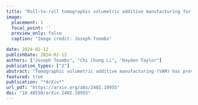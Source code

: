 ```yaml
---
title: "Roll-to-roll tomographic volumetric additive manufacturing for continuous production of microstructures on long flexible substrates"
image:
  placement: 1
  focal_point: ''
  preview_only: false
  caption: "Image credit: Joseph Toombs"

date: 2024-02-12
publishDate: 2024-02-12
authors: ["Joseph Toombs", "Chi Chung Li", "Hayden Taylor"]
publication_types: ["2"]
abstract: "Tomographic volumetric additive manufacturing (VAM) has proven viable to 3D-print diverse materials including polymer, glass, ceramic, and hydrogel at the centimeter scale. As tomographic VAM is extended to the microscale, many of its advantages are translatable, including smooth layer-less surfaces, support-free and shear force-free printing, material flexibility, and speed of production. However, as we shrink the patterning scale, the depth of field shrinks much more rapidly and does so roughly with the square of the patterning scale. Consequently, the build volume is substantially reduced as the numerical aperture of the system is increased. Additionally, microscale tomographic VAM is currently limited to batch production, i.e., the photoresist container must be exchanged after the exposure phase is completed. In this work, we introduce roll-to-roll (R2R) tomographic VAM in which these limitations are addressed by unwrapping the precursor material into a film enabling continuous production of microstructures with theoretically unlimited length. We elaborate the design of a focus-multiplexed projection optical system that can scan the projection focal plane axially in sync with the refresh cycle of a digital micromirror device. We describe the process of iteratively optimizing and segmenting sinograms to produce long aperiodic microstructures with the focus tunable optical system. Furthermore, we formulate a thermally reversible organogel photoresist which is deposited onto the substrate in films multiple millimeters in thickness with slot-die coating. Finally, we present progress on printing with the R2R tomographic VAM system."
featured: true
publication: "*ArXiv*"
url_pdf: "https://arxiv.org/abs/2402.10955"
doi: "10.48550/arXiv.2402.10955"
---
```


